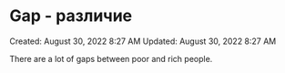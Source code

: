 # Gap - различие

Created: August 30, 2022 8:27 AM
Updated: August 30, 2022 8:27 AM

There are a lot of gaps between poor and rich people.